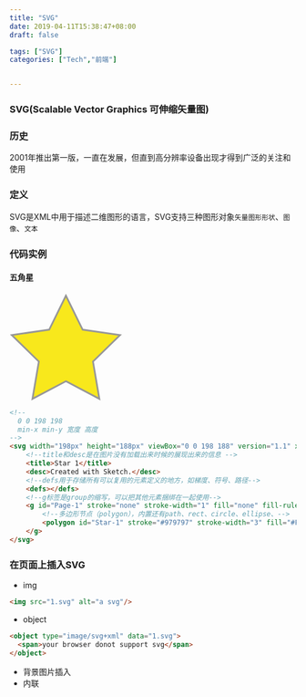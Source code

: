 ```yaml
---
title: "SVG"
date: 2019-04-11T15:38:47+08:00
draft: false

tags: ["SVG"]
categories: ["Tech","前端"]


---
```

### SVG(Scalable Vector Graphics 可伸缩矢量图)
### 历史
2001年推出第一版，一直在发展，但直到高分辨率设备出现才得到广泛的关注和使用
### 定义
SVG是XML中用于描述二维图形的语言，SVG支持三种图形对象`矢量图形形状`、`图像`、`文本`
### 代码实例
#### 五角星
<svg width="198px" height="188px" viewBox="0 0 198 188" version="1.1" xmlns="http://www.w3.org/2000/svg" xmlns:xlink="http://www.w3.org/1999/xlink" xmlns:sketch="http://www.bohemiancoding.com/sketch/ns">
    <!-- Generator: Sketch 3.2.2 (9983) - http://www.bohemiancoding.com/sketch -->
    <title>Star 1</title>
    <desc>Created with Sketch.</desc>
    <defs></defs>
    <g id="Page-1" stroke="none" stroke-width="1" fill="none" fill-rule="evenodd" sketch:type="MSPage">
        <polygon id="Star-1" stroke="#979797" stroke-width="3" fill="#F8E81C" sketch:type="MSShapeGroup" points="99 154 40.2214748 184.901699 51.4471742 119.45085 3.89434837 73.0983006 69.6107374 63.5491503 99 4 128.389263 63.5491503 194.105652 73.0983006 146.552826 119.45085 157.778525 184.901699 "></polygon>
    </g>
</svg>

```html
<!--
  0 0 198 198
  min-x min-y 宽度 高度
-->
<svg width="198px" height="188px" viewBox="0 0 198 188" version="1.1" xmlns="http://www.w3.org/2000/svg" xmlns:xlink="http://www.w3.org/1999/xlink" xmlns:sketch="http://www.bohemiancoding.com/sketch/ns">
    <!--title和desc是在图片没有加载出来时候的展现出来的信息 -->
    <title>Star 1</title>
    <desc>Created with Sketch.</desc>
    <!--defs用于存储所有可以复用的元素定义的地方，如梯度、符号、路径-->
    <defs></defs>
    <!--g标签是group的缩写，可以把其他元素捆绑在一起使用-->
    <g id="Page-1" stroke="none" stroke-width="1" fill="none" fill-rule="evenodd" sketch:type="MSPage">
        <!--多边形节点（polygon），内置还有path、rect、circle、ellipse、-->
        <polygon id="Star-1" stroke="#979797" stroke-width="3" fill="#F8E81C" sketch:type="MSShapeGroup" points="99 154 40.2214748 184.901699 51.4471742 119.45085 3.89434837 73.0983006 69.6107374 63.5491503 99 4 128.389263 63.5491503 194.105652 73.0983006 146.552826 119.45085 157.778525 184.901699 "></polygon>
    </g>
</svg>
```
### 在页面上插入SVG
- img
```html
<img src="1.svg" alt="a svg"/>
```
- object
```html
<object type="image/svg+xml" data="1.svg">
  <span>your browser donot support svg</span>
</object>
```
- 背景图片插入
- 内联

